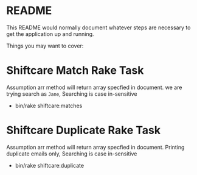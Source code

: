 # README

This README would normally document whatever steps are necessary to get the
application up and running.

Things you may want to cover:

# Shiftcare Match Rake Task

Assumption arr method will return array specfied in document.
we are trying search as `Jane`, Searching is case in-sensitive
- bin/rake shiftcare:matches


# Shiftcare Duplicate Rake Task

Assumption arr method will return array specfied in document.
Printing duplicate emails only, Searching is case in-sensitive
- bin/rake shiftcare:duplicate
